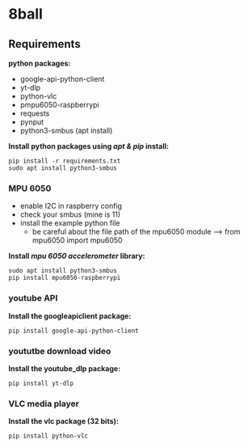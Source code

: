 # 8ball

## Requirements ##
**python packages:**
- google-api-python-client
- yt-dlp
- python-vlc
- pmpu6050-raspberrypi
- requests
- pynput
- python3-smbus (apt install)
  
**Install python packages using *apt & pip* install:**

    pip install -r requirements.txt
    sudo apt install python3-smbus
    
### MPU 6050 ###
- enable I2C in raspberry config
- check your smbus (mine is 11)
- install the example python file
  - be careful about the file path of the mpu6050 module --> from mpu6050 import mpu6050

**Install *mpu 6050 accelerometer* library:**

    sudo apt install python3-smbus
    pip install mpu6050-raspberrypi


### youtube API ###

**Install the googleapiclient package:** 

    pip install google-api-python-client


### yoututbe download video ###

**Install the youtube_dlp package:**

    pip install yt-dlp


### VLC media player ###

**Install the vlc package (32 bits):**

    pip install python-vlc

